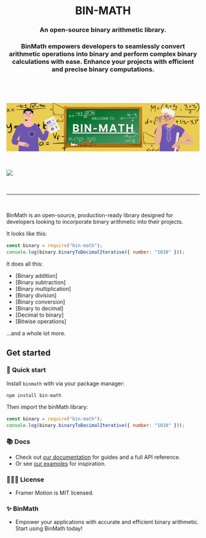 <p align="center"> </p> <h1 align="center">BIN-MATH</h1> 
<h3 align="center"> An open-source binary arithmetic library. </h3> 
<h3 align="center"> BinMath empowers developers to seamlessly convert arithmetic operations into binary and perform complex binary calculations with ease. Enhance your projects with efficient and precise binary computations. </h3> <br/> 
<p align="center"></p> <br/> 
<p align="center"> <a href="https://github.com/RMCV-Rajapaksha/BinMath">
 <img src="https://github.com/RMCV-Rajapaksha/BinMath/blob/main/images/banner.png" width="1000" alt="BinMath Banner" /> 
 </a> </p> <br> 
 <p align="center"> 
 <a href="https://www.npmjs.com/package/binmath" target="_blank"> 
 
  </a> <a href="https://www.npmjs.com/package/binmath" target="_blank"> 
  <img src="https://img.shields.io/npm/dm/binmath.svg?style=flat-square" /> </a> 
  
   </p> <br> <hr> <br>

BinMath is an open-source, production-ready library designed for developers looking to incorporate 
binary arithmetic into their projects.

It looks like this:
```jsx
const binary = require("bin-math");
console.log(binary.binaryToDecimalIterative({ number: "1010" })); 

```

It does all this:

-   [Binary addition]
-   [Binary subtraction]
-   [Binary multiplication]
-   [Binary division]
-   [Binary conversion]
-   [Binary to decimal]
-   [Decimal to binary]
-   [Bitwise operations]

...and a whole lot more.

## Get started

### 🐇 Quick start

Install `binmath` with via your package manager:

```
npm install bin-math
```

Then import the binMath library:

```jsx
const binary = require("bin-math");
console.log(binary.binaryToDecimalIterative({ number: "1010" })); 
```

### 📚 Docs

-   Check out [our documentation](https://www.framer.com/docs/?utm_source=motion-readme-docs) for guides and a full API reference.
-   Or see [our examples](https://www.framer.com/docs/examples/?utm_source=motion-readme-docs) for inspiration.


### 👩🏻‍⚖️ License

-   Framer Motion is MIT licensed.

### ✨ BinMath

-  Empower your applications with accurate and efficient binary arithmetic. Start using BinMath today!